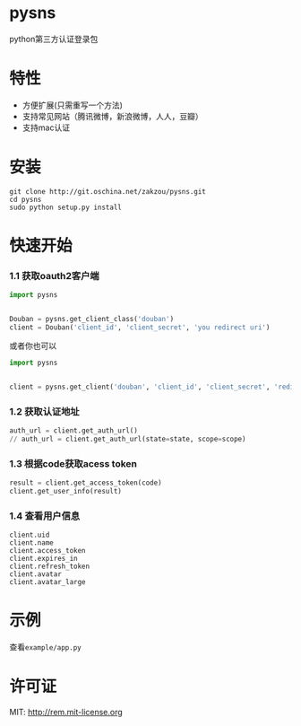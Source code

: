 pysns
================

python第三方认证登录包


特性
===============

* 方便扩展(只需重写一个方法)
* 支持常见网站（腾讯微博，新浪微博，人人，豆瓣）
* 支持mac认证


安装
================

```shell
git clone http://git.oschina.net/zakzou/pysns.git
cd pysns
sudo python setup.py install
```


快速开始
================

### 1.1 获取oauth2客户端

```python
import pysns


Douban = pysns.get_client_class('douban')
client = Douban('client_id', 'client_secret', 'you redirect uri')
```

或者你也可以

```python
import pysns


client = pysns.get_client('douban', 'client_id', 'client_secret', 'redirect_uri')
```


### 1.2 获取认证地址

```python
auth_url = client.get_auth_url()
// auth_url = client.get_auth_url(state=state, scope=scope)
```


### 1.3 根据code获取acess token

```python
result = client.get_access_token(code)
client.get_user_info(result)
```

### 1.4 查看用户信息

```pyton
client.uid
client.name
client.access_token
client.expires_in
client.refresh_token
client.avatar
client.avatar_large
```


示例
============

查看`example/app.py`


许可证
===============

MIT: http://rem.mit-license.org
